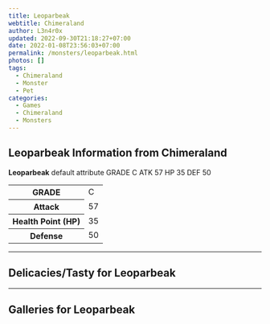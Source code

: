 ```yaml
---
title: Leoparbeak
webtitle: Chimeraland
author: L3n4r0x
updated: 2022-09-30T21:18:27+07:00
date: 2022-01-08T23:56:03+07:00
permalink: /monsters/leoparbeak.html
photos: []
tags:
  - Chimeraland
  - Monster
  - Pet
categories:
  - Games
  - Chimeraland
  - Monsters
---
```


<section id="bootstrap-wrapper"><link rel="stylesheet" href="https://cdn.statically.io/gh/dimaslanjaka/Web-Manajemen/40ac3225/css/bootstrap-4.5-wrapper.css"/><h1>Leoparbeak Information from Chimeraland</h1><p><b>Leoparbeak</b> default attribute GRADE C ATK 57 HP 35 DEF 50<table><tr><th>GRADE</th><td>C</td></tr><tr><th>Attack</th><td>57</td></tr><tr><th>Health Point (HP)</th><td>35</td></tr><tr><th>Defense</th><td>50</td></tr></table></p><hr/><h2>Delicacies/Tasty for Leoparbeak</h2><hr/><div id="gallery"><h2>Galleries for Leoparbeak</h2><div class="row"></div></div></section>